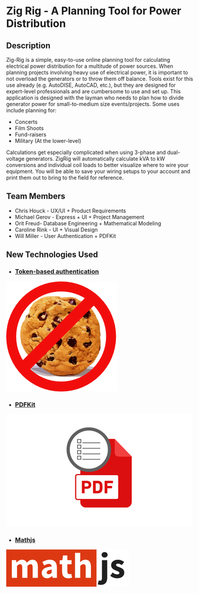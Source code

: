 # Zig Rig - A Planning Tool for Power Distribution

## Description

Zig-Rig is a simple, easy-to-use online planning tool for calculating electrical power distribution for a multitude of power sources. When planning projects involving heavy use of electrical power, it is important to not overload the generators or to throw them off balance. Tools exist for this use already (e.g. AutoDISE, AutoCAD, etc.), but they are designed for expert-level professionals and are cumbersome to use and set up. This application is designed with the layman who needs to plan how to divide generator power for small-to-medium size events/projects. Some uses include planning for:

* Concerts
* Film Shoots
* Fund-raisers
* Military (At the lower-level)

Calculations get especially complicated when using 3-phase and dual-voltage generators. ZigRig will automatically calculate kVA to kW conversions and individual coil loads to better visualize where to wire your equipment. You will be able to save your wiring setups to your account and print them out to bring to the field for reference. 

## Team Members

* Chris Houck - UX/UI + Product Requirements 
* Michael Gerov - Express + UI + Project Management
* Orit Freud- Database Engineering + Mathematical Modeling
* Caroline Rink - UI + Visual Design
* Will Miller - User Authentication + PDFKit

## New Technologies Used
* ### [Token-based authentication](https://jwt.io/)
![No More Cookies](images/no_cookies.png)
<!--* ### [React Diagrams - Project Storm](https://github.com/projectstorm/react-diagrams)
![Diagram Example](images/storm-react-diagrams.jpg)-->
* ### [PDFKit](http://pdfkit.org/)
![PDFKit](images/pdf.png)
* ### [Mathjs](http://mathjs.org/)
![Mathjs](images/math.png)
